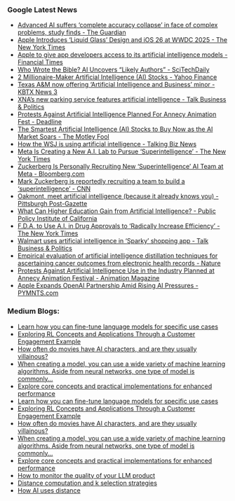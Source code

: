 ### Google Latest News
<!-- GOOGLE-NEWS-CONTENT:START -->

- [Advanced AI suffers ‘complete accuracy collapse’ in face of complex problems, study finds - The Guardian](https://news.google.com/rss/articles/CBMinwFBVV95cUxPUUs3RHBYRmZvSTdUdkYwSGR2bFFkdVZUaHdtOW4zUDJBX0FfMlFmMUcwMklXQ014bkRobTVXTXpxekZKdGNMZ1kyQzBoUXBJQnVudEpEQnRQQTR6LUd2Y1pVblJpNEhYaHM5eE1hclVqOWxuTFo2Q0w1dG9ONzFaT0ItWTh2RllQYmhNTFdYM2VKa19sRDdaNGpPeUNhbGM?oc=5)
- [Apple Introduces ‘Liquid Glass’ Design and iOS 26 at WWDC 2025 - The New York Times](https://news.google.com/rss/articles/CBMid0FVX3lxTE44aHF0Um8tTnlqaG84WHpnYUZlSHlFSkFLUk5KcVp0c29vZFBxZlduUER1cVhfSENGMXBJbVJhRnF0YjFtV0Z4S0dFYTBENkhUOF92VDkzWVd3ZlNtejF0Uk1HTnZsSl9lNGVEa01LNHNucUNtSHE0?oc=5)
- [Apple to give app developers access to its artificial intelligence models - Financial Times](https://news.google.com/rss/articles/CBMicEFVX3lxTE1LUjJTRkVwaVJ6VnhBN3VhMDRFeUFZM3hKMTJYY252b1poRkpvQ0pZbEp4NkZnWDBJTFNKWVNWaXJFVFRIYkR5SjQtVDladEt5amZTUUt6UmpaRE81dVdGeGVRU1ZNTzM1VUdTcldtLWM?oc=5)
- [Who Wrote the Bible? AI Uncovers “Likely Authors” - SciTechDaily](https://news.google.com/rss/articles/CBMifEFVX3lxTE9VTG5HQlBOZ2lVeS1YOFBTUUYtU01rcldKLV9UODNJZzJZejNLbFAtTVZjNG9ZWWN1THRLdlJEcEowQWRsYm50LUpnU1E5cDM3TGxLcy1yamxNNnZ1Vl9seWlPOWNOR1p5OTVOUldBSmN5YWNKQmZ5MGV4QTI?oc=5)
- [2 Millionaire-Maker Artificial Intelligence (AI) Stocks - Yahoo Finance](https://news.google.com/rss/articles/CBMikwFBVV95cUxPcG82YVU5RFNhUUt6bWVYV0xKZ2RpNlRWUm04MjR1Tm01SEE2NW1zWFU5MmJUdGJSMm83QjVNU2hkc29NTTZjazBfNUh4YVc0Z19VRkJIRlRTQWJVSWV1bk1jNlFtV0VNeXpwektRQmZtODRlOEw2NjA0NDFSbGtRa3gwTVNzVmhDVmFVbVpwSm80TVk?oc=5)
- [Texas A&M now offering ‘Artificial Intelligence and Business’ minor - KBTX News 3](https://news.google.com/rss/articles/CBMimAFBVV95cUxQQzRCc0RTSC01YTJDak5MYXkybUxnNVg4RzFXUEF3eTBMLWhVcnYyZjdWNWhxNTNlTmxEUWdOcHBTd2dYUlAzN2tUZ3RkNW02ZGJ2X3QzWHNEUUlreGRLY0IyUVZZd21ndFNjYk9DRzE4d2JqTHJYTHctLVF0SngzdmZrbzV1T0hJN19OVkM3U3dSWllNQ0M4WNIBrAFBVV95cUxNLUloOGp3ZXdEZEszU1dIWHZXX3JhdlJwYkM2UENoY080X3RxdkxVSzBIY1JTZDAxd3hsNUtyQmVCOWhsU1k5X2hqclA4andLT19kbHBJekdfYW5XNXUwQUFpRlNTYk1RMkFiNDBFYWFlVmttS2RmT3duVWhVeGNXZE1OUjhwYklaYXRISzhJQkptSkw1bktDUHNUWVY0SmVSQnVCcGhhZDRvcXNM?oc=5)
- [XNA’s new parking service features artificial intelligence - Talk Business & Politics](https://news.google.com/rss/articles/CBMilgFBVV95cUxOY2VQZDB3dC1QMTZQWnZGRFlpZDAxYmpfcFNSNjV5ZzZGdnJxNlNsaExuR3ZYYk9HXzhEWHBISF91Y3BPMUZBN0JwVUZfaTc3ZWs1X3U1VmIxWF9BcTc3QmNWZklCM25SY3JtQ29ER2tIeUlicDBpLUJnaFhrdkI0b3dsblk3cHZlYmREMHUwTkRrd2xYMmc?oc=5)
- [Protests Against Artificial Intelligence Planned For Annecy Animation Fest - Deadline](https://news.google.com/rss/articles/CBMiowFBVV95cUxOQ2RKd1FQRVVsSkdOX1JYN2xZVFFyYnV5ZUVNQ0s4ajJEdzZvZWkzLWJ1S0xONi1ObndPc09yRTJmMEUzcGNWVWFkREFERzA3MVhkWVZxRVdQX0hGcWRrT2lOc1k0dEprcmRoMC1nWUZIMFNDZ2hVVl9hVDNjNnlvNTRyZzA3aHRyZ2R3eHlWOFAxRFB4dWs0QnMwYlg5ZHBXRDVR?oc=5)
- [The Smartest Artificial Intelligence (AI) Stocks to Buy Now as the AI Market Soars - The Motley Fool](https://news.google.com/rss/articles/CBMilwFBVV95cUxNWVp0eERVZTBZMjg5dWdxMktHR3ZkbmhvOHJ6WER3ZFRVTE9ucVpCd1kyRl9kUlZoUWxwREdCSldPUDBPcTdxR3pZVFNzZTVncFQzOFVCeXZXVklHVk1hU2NDUVQxeFdMR0tHUzZTVm9hTmNpUmJDTmc0QlJDOEUxOG1LX0dzaE1fZjR3RFB4ZWJtV1RRMms4?oc=5)
- [How the WSJ is using artificial intelligence - Talking Biz News](https://news.google.com/rss/articles/CBMiiwFBVV95cUxQWTAxdE42UndKVjhXYldRY0ctQzBWMEFEblZ2RTdQWEtPTl9CTUxpQkRKb1JGOTNKaVBxZS1tWmYyWkhhamxDQmNrUUNEU2J3NHF5N1R3Sk9Pbk5fZXlHVlUzV1pSSVBhNGw3Uml4QmxqbG12ZjNyWmY4TndtV0hQaFJXZWNYMmktaFdr0gGQAUFVX3lxTE1KMnhYTXR0c3BpamlaSWZ5OTUwNTNQemVXbkVIRk5rbE5FVnRHTWxxQzdCcmthWTQ1RHFkZGNxT00zTXlKU3NmSkRjR3gwMTRMMFJvQ1AyMGFqaTBUM25ZeUdSNmNNd1A2d01fY05QeVlRQ3ZmT0FmQ1NuN3BjWE8zc1BoWHNDbXFMUE4yNVY1Ug?oc=5)
- [Meta Is Creating a New A.I. Lab to Pursue ‘Superintelligence’ - The New York Times](https://news.google.com/rss/articles/CBMijAFBVV95cUxOekZOcnpoejVlQ3NSN203TDV5N3V1MWFqT1VBeURrUlBZUnNWbEZoemU2cmFORkRJLXc2SlJ0a1BsQVVrMU9GWXkwTGM1OHlqMHp3djRiYzBnbzVjVDdxMElPTEt1Y3JTOFdIN0xOYkN0cGV2Y3NLSGotN2hyaTVlMElnQlQtZEFCeFBoQg?oc=5)
- [Zuckerberg Is Personally Recruiting New ‘Superintelligence’ AI Team at Meta - Bloomberg.com](https://news.google.com/rss/articles/CBMirgFBVV95cUxPUERJY0RobFJyczBvREdSTi1ab0RPTTVsLWN5TjQ4ME9vTXFFU3hFS1NRMVdjUkg5MmI3c011Q2dwR1dwWFFlcm1teHlnOWhRcjMtUU1GT0ZsTXNYX3VWX0ItcXRFWXRKcC02aTN1eHlEZFA3U2tVaTJJWkxRZEo2SkI0QU1aTUdDRldJZFVTSW5sbHBmMnc1eTFhanFkTVlaZG56TTliRVZCa1diVlE?oc=5)
- [Mark Zuckerberg is reportedly recruiting a team to build a ‘superintelligence’ - CNN](https://news.google.com/rss/articles/CBMif0FVX3lxTE4tZUhDRUdwN2tGRnBDaFR0NGtpbThtRjlraUljSTlxdGhDVDBoUXhYMHV4bjVrMFhSR3VEYkFWSWdfamZYNmNZZkxIRFEtLWp0VzR2VFQ5cjdPdFJ0M3JpQzRpZHlyZ2tQVzUxX3cwVkZtd2NrNVFWYU53ME9FNGfSAYQBQVVfeXFMT1hQMEphNHJoSGd1X3pqNDZlLWpGOWJYU0VZd3JvSHNSWDZseFB3NGVxeWM1d2I5UlEwWTc5aDYzd0t4SFJaMFZ0ZnRRTnhaQ1VSNzJDOVZxeVYxc3k2QVNiUEM5Y0tCeDZObWZOeUNJZHhNZFZFZkcxemZWYS13a21QVjlO?oc=5)
- [Oakmont, meet artificial intelligence (because it already knows you) - Pittsburgh Post-Gazette](https://news.google.com/rss/articles/CBMivAFBVV95cUxNM2M1THZlX0d2bVpxZ004RG1Ua01idmFDMnRQR0REa1JERWNBbmh0QW5vSFBjRjFDb0ZjbFc3bTVjM1dCSlZnSjlSYzVQbGMyM3RyTXFOdzNkOGZwT08yQUdTTmhqVkUtRUVCRFgxTXEweURFSnRhUzJfYUh2RmdSQlNfT2FlMnVCeURIUmFRVmt2a1BNakNmMHM5Q2NsS05SamNBTnZBdWdXbFlqQVJYQ2tWZktpUTlZVkhRZw?oc=5)
- [What Can Higher Education Gain from Artificial Intelligence? - Public Policy Institute of California](https://news.google.com/rss/articles/CBMijwFBVV95cUxOVjFhbDNEYVl2RXJlMzNjbDBraFRKYkhJNUJyLXNTdFlxamhjc2plR2lmX2ZtdnZIdlNtUVl6cXdXQVdtZHRraFVDTjJ2MXEza2d5X3U3Tk9wUThwM3JSc0hmWDhFZm5aM245SUV4aFI4emxqOERyYWhRUS1XOTI1S3lJRUlROWVCZFljNUNJUQ?oc=5)
- [F.D.A. to Use A.I. in Drug Approvals to ‘Radically Increase Efficiency’ - The New York Times](https://news.google.com/rss/articles/CBMikwFBVV95cUxOZER6Z2tVd29sT2tIMjJ5MlNoV3AyUXNYVDVjWHRlUmtSRTN1eUMybVNPTnNNZFlmLVZTVXpmT2VESUp6SzVlbjlsd2w5UUlBNVhFS2ZUdXN2R0RvUXV6aC1UMElZU2ltRVl4RE14TGxRU1ZKVWRaOHU4VnlEVV9OMTNlZU51b2ZsQ1k0VS1YeTFiS00?oc=5)
- [Walmart uses artificial intelligence in ‘Sparky’ shopping app - Talk Business & Politics](https://news.google.com/rss/articles/CBMimAFBVV95cUxPbEdzV19CMFZoNDZjcHNBTVl4eWt3ZlhWM1k4X1FQa09rQURQS19PcC1Tc1JldFVKcllUc1BpblJMM3F5bmNPel9wanB3VWdfVEFtNzJDNjhiVFE0cTRVQ0Zpc2dfS2dScGVNLXJrWTBXb2FIUTlWSy1Fd2hHWEU1RUpHYVlUQWZaWXJmVG9FaFBub1M4V3VaVQ?oc=5)
- [Empirical evaluation of artificial intelligence distillation techniques for ascertaining cancer outcomes from electronic health records - Nature](https://news.google.com/rss/articles/CBMiX0FVX3lxTE1ORHBwNnJ5ZjF3ZTZ1TUt4YjJsdm5ZSV90ZFY1anI0QW8wa1JnZ3h1dmRLcDA2MUlxX1NsMVl6ckpSNnVveXJOcGxGX3BOWmVuLWVlY2tndG5jdzJEQUlR?oc=5)
- [Protests Against Artificial Intelligence Use in the Industry Planned at Annecy Animation Festival - Animation Magazine](https://news.google.com/rss/articles/CBMi0wFBVV95cUxPNmpEcndnWHJOZk9XTllhZDJKUlp1N3pCRjdfOU0xal95bXAzMUREV0x4amFFYWVIVWVCU200dDdNUkN3Zy1kUGptUnBWN0tva2ZzYkExN2d5djg0Qk1Hd3pJMFVWcFdvak5HUnl4Qzlpb0RZamFvaTMyaFIwR1hqeE4yaHduVlNzWlRXV19YSzBlRWIyYWhraUFVaEVtbExoLUtQREZWRTByLXZmR0tJcU9uT3FXYlQ1ejlQanhUUTQ2V3VPZWZZcUVsblRZUGpuamhj?oc=5)
- [Apple Expands OpenAI Partnership Amid Rising AI Pressures - PYMNTS.com](https://news.google.com/rss/articles/CBMitgFBVV95cUxNRU1CNGhxN3NXbnhCQW0yNGZ2cEdxX0ZnSUhRXzRjSG5GWFV6NEY1MHozZDFwREZfWGRubDE5dFlDd2ZaTzdiYzNWdmtUZ2R0YUdjU2tJNVpILUJ2WUdkX3VfSGx2YVQ3Nkw1TVRSYmFGdWdndzVzUFFITFAtVGxlUndIWDF0MEctazlOb3JBTHd5eWNNWVgxTlpvUUR5OTliZFBmdjc1TWdyNlJDb0dFRmxVU0p3UQ?oc=5)<!-- GOOGLE-NEWS-CONTENT:END -->

### Medium Blogs:
<!-- MEDIUM-CONTENT:START -->

- [Learn how you can fine-tune language models for specific use cases](https://medium.com/towards-artificial-intelligence/fine-tuning-vllms-for-document-understanding-5ad43022b34e?source=topic_portal---recommended_stories---machine_learning---0-107--------------------5ed6853a_ff9c_4e55_9514_5ce7b0c53a5e--------------)
- [Exploring RL Concepts and Applications Through a Customer Engagement Example](https://medium.com/towards-artificial-intelligence/using-reinforcement-learning-to-solve-business-problems-d51560eef7c3?source=topic_portal---recommended_stories---machine_learning---1-107--------------------5ed6853a_ff9c_4e55_9514_5ce7b0c53a5e--------------)
- [How often do movies have AI characters, and are they usually villainous?](https://medium.com/fan-fare/how-often-is-ai-depicted-in-movies-and-how-frequently-is-it-the-villain-a-statistical-analysis-28e547d29659?source=topic_portal---recommended_stories---machine_learning---2-107--------------------5ed6853a_ff9c_4e55_9514_5ce7b0c53a5e--------------)
- [When creating a model, you can use a wide variety of machine learning algorithms. Aside from neural networks, one type of model is commonly…](https://medium.com/ai-mind-labs/using-radial-basis-functions-for-svms-with-python-and-scikit-learn-c935aa06a56e?source=topic_portal---recommended_stories---machine_learning---3-107--------------------5ed6853a_ff9c_4e55_9514_5ce7b0c53a5e--------------)
- [Explore core concepts and practical implementations for enhanced performance](https://medium.com/@kuriko-iwai/master-gradient-boosting-for-powerful-machine-learning-models-95e1122687ce?source=topic_portal---recommended_stories---machine_learning---4-107--------------------5ed6853a_ff9c_4e55_9514_5ce7b0c53a5e--------------)
- [Learn how you can fine-tune language models for specific use cases](https://medium.com/towards-artificial-intelligence/fine-tuning-vllms-for-document-understanding-5ad43022b34e?source=topic_portal---recommended_stories---machine_learning---0-107--------------------5ed6853a_ff9c_4e55_9514_5ce7b0c53a5e--------------)
- [Exploring RL Concepts and Applications Through a Customer Engagement Example](https://medium.com/towards-artificial-intelligence/using-reinforcement-learning-to-solve-business-problems-d51560eef7c3?source=topic_portal---recommended_stories---machine_learning---1-107--------------------5ed6853a_ff9c_4e55_9514_5ce7b0c53a5e--------------)
- [How often do movies have AI characters, and are they usually villainous?](https://medium.com/fan-fare/how-often-is-ai-depicted-in-movies-and-how-frequently-is-it-the-villain-a-statistical-analysis-28e547d29659?source=topic_portal---recommended_stories---machine_learning---2-107--------------------5ed6853a_ff9c_4e55_9514_5ce7b0c53a5e--------------)
- [When creating a model, you can use a wide variety of machine learning algorithms. Aside from neural networks, one type of model is commonly…](https://medium.com/ai-mind-labs/using-radial-basis-functions-for-svms-with-python-and-scikit-learn-c935aa06a56e?source=topic_portal---recommended_stories---machine_learning---3-107--------------------5ed6853a_ff9c_4e55_9514_5ce7b0c53a5e--------------)
- [Explore core concepts and practical implementations for enhanced performance](https://medium.com/@kuriko-iwai/master-gradient-boosting-for-powerful-machine-learning-models-95e1122687ce?source=topic_portal---recommended_stories---machine_learning---4-107--------------------5ed6853a_ff9c_4e55_9514_5ce7b0c53a5e--------------)
- [How to monitor the quality of your LLM product](https://medium.com/@miptgirl/llm-evaluations-from-prototype-to-production-32edb8ad9bb8?source=topic_portal---recommended_stories---machine_learning---5-107--------------------5ed6853a_ff9c_4e55_9514_5ce7b0c53a5e--------------)
- [Distance computation and k selection strategies](https://medium.com/ai-advances/optimizing-k-nearest-neighbor-in-machine-learning-af6e03d1079c?source=topic_portal---recommended_stories---machine_learning---6-107--------------------5ed6853a_ff9c_4e55_9514_5ce7b0c53a5e--------------)
- [How AI uses distance](https://medium.com/ai-advances/from-a-point-to-l-bcaa09c8b66f?source=topic_portal---recommended_stories---machine_learning---7-107--------------------5ed6853a_ff9c_4e55_9514_5ce7b0c53a5e--------------)<!-- MEDIUM-CONTENT:END -->
